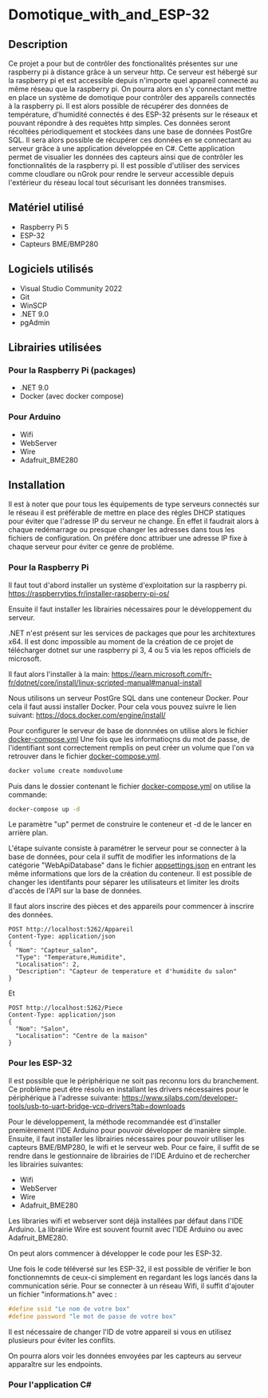 # Domotique_with_and_ESP-32
## Description
Ce projet a pour but de contrôler des fonctionalités présentes sur une raspberry pi à distance grâce à un serveur http.
Ce serveur est hébergé sur la raspberry pi et est accessible depuis n'importe quel appareil connecté au même réseau que la raspberry pi.
On pourra alors en s'y connectant mettre en place un système de domotique pour contrôler des appareils connectés à la raspberry pi.
Il est alors possible de récupérer des données de température, d'humidité connectés é des ESP-32 présents sur le réseaux et pouvant répondre à des requètes http simples.
Ces données seront récoltées périodiquement et stockées dans une base de données PostGre SQL.
Il sera alors possible de récupérer ces données en se connectant au serveur grâce à une application développée en C#.
Cette application permet de visualier les données des capteurs ainsi que de contrôler les fonctionnalités de la raspberry pi.
Il est possible d'utiliser des services comme cloudlare ou nGrok pour rendre le serveur accessible depuis l'extérieur du réseau local tout sécurisant les données transmises.

## Matériel utilisé
- Raspberry Pi 5
- ESP-32
- Capteurs BME/BMP280

## Logiciels utilisés
- Visual Studio Community 2022
- Git
- WinSCP
- .NET 9.0
- pgAdmin

## Librairies utilisées
### Pour la Raspberry Pi (packages)
- .NET 9.0
- Docker (avec docker compose)

### Pour Arduino
- Wifi
- WebServer
- Wire
- Adafruit_BME280

## Installation
Il est à noter que pour tous les équipements de type serveurs connectés sur le réseau il est préférable de mettre en place des régles DHCP statiques pour éviter que l'adresse IP du serveur ne change.
En effet il faudrait alors à chaque redémarrage ou presque changer les adresses dans tous les fichiers de configuration.
On préfére donc attribuer une adresse IP fixe à chaque serveur pour éviter ce genre de probléme.

### Pour la Raspberry Pi
Il faut tout d'abord installer un système d'exploitation sur la raspberry pi.
https://raspberrytips.fr/installer-raspberry-pi-os/

Ensuite il faut installer les librairies nécessaires pour le développement du serveur.

.NET n'est présent sur les services de packages que pour les architextures x64.
Il est donc impossible au moment de la création de ce projet de télécharger dotnet sur une raspberry pi 3, 4 ou 5 via les repos officiels de microsoft.

Il faut alors l'installer à la main:
https://learn.microsoft.com/fr-fr/dotnet/core/install/linux-scripted-manual#manual-install

Nous utilisons un serveur PostGre SQL dans une conteneur Docker. Pour cela il faut aussi installer Docker.
Pour cela vous pouvez suivre le lien suivant:
https://docs.docker.com/engine/install/

Pour configurer le serveur de base de donnnées on utilise alors le fichier [docker-compose.yml](./Serveur/docker-compose.yml)
Une fois que les informatioçns du mot de passe, de l'identifiant sont correctement remplis on peut créer un volume que l'on va retrouver dans le fichier [docker-compose.yml](./Serveur/docker-compose.yml).
```bash
docker volume create nomduvolume
```
Puis dans le dossier contenant le fichier [docker-compose.yml](./Serveur/docker-compose.yml) on utilise la commande:
```bash
docker-compose up -d
```
Le paramètre "up" permet de construire le conteneur et -d de le lancer en arrière plan.


L'étape suivante consiste à paramétrer le serveur pour se connecter à la base de données, pour cela il suffit de modifier les informations de la catégorie "WebApiDatabase" dans le fichier [appsettings.json](./Serveur/serveur.api/appsettings.json) en entrant les même informations que lors de la création du conteneur. Il est possible de changer les identifants pour séparer les utilisateurs et limiter les droits d'accès de l'API sur la base de données.

Il faut alors inscrire des pièces et des appareils pour commencer à inscrire des données.
```HTTP
POST http://localhost:5262/Appareil
Content-Type: application/json
{
  "Nom": "Capteur_salon",
  "Type": "Temperature,Humidite",
  "Localisation": 2,
  "Description": "Capteur de temperature et d'humidite du salon"
}
```

Et

```http
POST http://localhost:5262/Piece
Content-Type: application/json
{
  "Nom": "Salon",
  "Localisation": "Centre de la maison"
}
```

### Pour les ESP-32
Il est possible que le périphérique ne soit pas reconnu lors du branchement.
Ce problème peut étre résolu en installant les drivers nécessaires pour le périphérique à l'adresse suivante:
https://www.silabs.com/developer-tools/usb-to-uart-bridge-vcp-drivers?tab=downloads

Pour le développement, la méthode recommandée est d'installer premièrement l'IDE Arduino pour pouvoir développer de manière simple.
Ensuite, il faut installer les librairies nécessaires pour pouvoir utiliser les capteurs BME/BMP280, le wifi et le serveur web.
Pour ce faire, il suffit de se rendre dans le gestionnaire de librairies de l'IDE Arduino et de rechercher les librairies suivantes:
- Wifi
- WebServer
- Wire
- Adafruit_BME280

Les libraries wifi et webserver sont déjà installées par défaut dans l'IDE Arduino.
La librairie Wire est souvent fournit avec l'IDE Arduino ou avec Adafruit_BME280.

On peut alors commencer à développer le code pour les ESP-32.

Une fois le code téléversé sur les ESP-32, il est possible de vérifier le bon fonctionnemnts de ceux-ci simplement en regardant les logs lancés dans la communication série.
Pour se connecter à un réseau Wifi, il suffit d'ajouter un fichier "informations.h" avec :
```C++
#define ssid "Le nom de votre box"
#define password "le mot de passe de votre box"
```

Il  est nécessaire de changer l'ID de votre appareil si vous en utilisez plusieurs pour éviter les conflits.

On pourra alors voir les données envoyées par les capteurs au serveur apparaître sur les endpoints.

### Pour l'application C#
